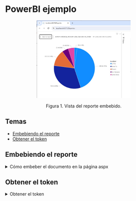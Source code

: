 # PowerBI ejemplo

<div align="center">
        <img style="width:60%;" src="./pantallazo_powerbi_embedded.jpg"/>
        <p>Figura 1. Vista del reporte embebido. </p>
</div>

## Temas
* [Embebiendo el reporte](# 'Embebiendo el reporte')
* [Obtener el token](# 'Obtener el token')

## Embebiendo el reporte
<details>
        <summary>Cómo embeber el documento en la página aspx</summary>
        
Página ejemplo 
```html
<%@ Page Language="C#" AutoEventWireup="true" CodeBehind="Reportes.aspx.cs" Inherits="ServicioWebASP_POWERBI.Reportes" %>

<!DOCTYPE html>
<html xmlns="http://www.w3.org/1999/xhtml">
<head runat="server">
    <meta http-equiv="X-UA-Compatible" content="IE=edge" />
    <title></title>
</head>
<body>
    <form id="form1" runat="server">
        <asp:ScriptManager runat="server"></asp:ScriptManager>
        <iframe id="iframeControl" runat="server" width="800" height="600" frameborder="0" allowFullScreen="true"></iframe>
    </form>
</body>
</html>
```

El code-behin de dicha página;
```csharp
protected void Page_Load(object sender, EventArgs e)
{
    if (!IsPostBack)
    {
        PowerBiUtils utils = new PowerBiUtils();                
        string embedToken = utils.GetEmbedToken("ID_DE_REPORTE");
        iframeControl.Attributes["src"] = $"http://localhost:8000/Reports/powerbi/prueba?rs:embed=true&embedToken={embedToken}";
    }
}
```
</details>

## Obtener el token
<details>
        <summary>Obtener el token</summary>
     

```csharp
namespace PowerBIAPIServer.ClientServices.Services
{
    public class PowerBiUtils
    {
        /// <summary>
        /// Obtener token de acceso a powerbi
        /// </summary>
        /// <returns></returns>
        public string GetEmbedToken(string reportId)
        {
            string workspaceId = "ESPACIO_DE_TRABAJO";
            //string reportId = "ID_DE_REPORTE";
            string apiUrl = $"http://localhost:8000/api/v2.0/GenerateToken/Workspace/{workspaceId}/Report/{reportId}";

            string embedToken = string.Empty;

            using (HttpClient client = new HttpClient())
            {
                // autorización si es necesario
                // client.DefaultRequestHeaders.Authorization = new AuthenticationHeaderValue("Bearer", "TOKEN_DE_AUTORIZACION");

                HttpResponseMessage response = client.GetAsync(apiUrl).Result;

                if (response.IsSuccessStatusCode)
                {
                    embedToken = response.Content.ReadAsStringAsync().Result;
                }
            }

            return embedToken;
        }
    }
}
```
</details>
